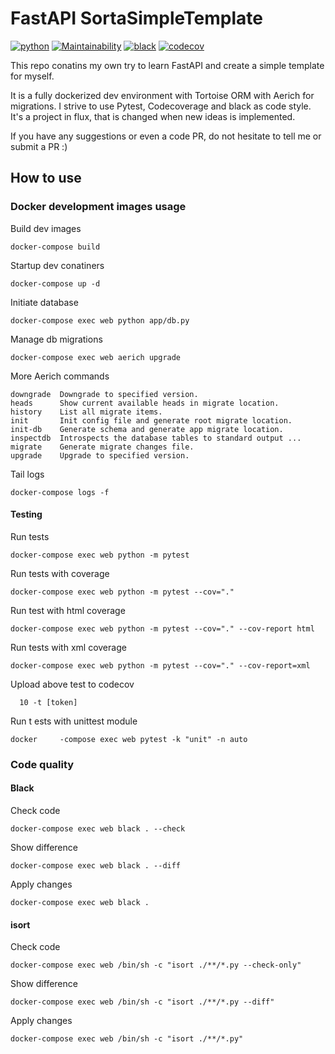 # FastAPI SortaSimpleTemplate

[![python](https://img.shields.io/static/v1?label=python&message=3.9%2B&color=informational&logo=python&logoColor=white)](https://www.python.org/)
[![Maintainability](https://api.codeclimate.com/v1/badges/1c619a6e8f4de4847464/maintainability)](https://codeclimate.com/github/falkowich/sorta-simple-fastapi-template/maintainability)
[![black](https://img.shields.io/badge/code%20style-black-000000.svg)](https://github.com/python/black)
[![codecov](https://codecov.io/gh/falkowich/sorta-simple-fastapi-template/branch/coverage/graph/badge.svg?token=W4XV5BH66E)](https://codecov.io/gh/falkowich/sorta-simple-fastapi-template)

This repo conatins my own try to learn FastAPI and create a simple template for myself.

It is a fully dockerized dev environment with Tortoise ORM with Aerich for migrations. I strive to use Pytest, Codecoverage and black as code style.  
It's a project in flux, that is changed when new ideas is implemented.

If you have any suggestions or even a code PR, do not hesitate to tell me or submit a PR :)

## How to use

### Docker development images usage

Build dev images

```shell
docker-compose build 
```

Startup dev conatiners

```shell
docker-compose up -d
```

Initiate database

```shell
docker-compose exec web python app/db.py
```

Manage db migrations

```shell
docker-compose exec web aerich upgrade

```

More Aerich commands

```shell
downgrade  Downgrade to specified version.
heads      Show current available heads in migrate location.
history    List all migrate items.
init       Init config file and generate root migrate location.
init-db    Generate schema and generate app migrate location.
inspectdb  Introspects the database tables to standard output ...
migrate    Generate migrate changes file.
upgrade    Upgrade to specified version.
```

Tail logs

```shell
docker-compose logs -f
```

#### Testing

Run tests

```shell
docker-compose exec web python -m pytest 
```

Run tests with coverage

```shell
docker-compose exec web python -m pytest --cov="."
```

Run test with html coverage

```shell
docker-compose exec web python -m pytest --cov="." --cov-report html
```

Run tests with xml coverage

```shell
docker-compose exec web python -m pytest --cov="." --cov-report=xml
```

Upload above test to codecov

```shell
  10 -t [token]
```

Run t ests with unittest module

```shell
docker     -compose exec web pytest -k "unit" -n auto  
```

### Code quality

#### Black

Check code

```shell
docker-compose exec web black . --check
```

Show difference

```shell
docker-compose exec web black . --diff
```

Apply changes

```shell
docker-compose exec web black . 
```

#### isort

Check code

```shell
docker-compose exec web /bin/sh -c "isort ./**/*.py --check-only"
```

Show difference

```shell
docker-compose exec web /bin/sh -c "isort ./**/*.py --diff"
```

Apply changes

```shell
docker-compose exec web /bin/sh -c "isort ./**/*.py"
```
